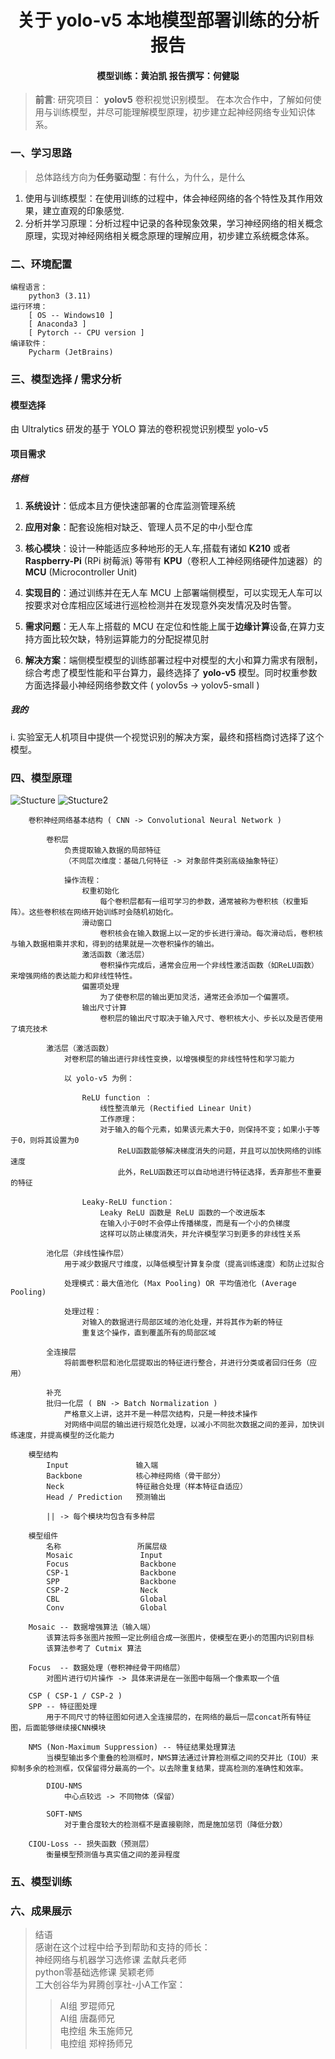 <h1 align = "center"> 关于 yolo-v5 本地模型部署训练的分析报告 </h1>

<h4 align = "center" > 模型训练：黄泊凯   报告撰写：何健聪 </h4>

> **前言**:
> 研究项目： **yolov5** 卷积视觉识别模型。
> 在本次合作中，了解如何使用与训练模型，并尽可能理解模型原理，初步建立起神经网络专业知识体系。  

### 一、学习思路  

>总体路线方向为**任务驱动型**：有什么，为什么，是什么  

1. 使用与训练模型：在使用训练的过程中，体会神经网络的各个特性及其作用效果，建立直观的印象感觉.
2. 分析并学习原理：分析过程中记录的各种现象效果，学习神经网络的相关概念原理，实现对神经网络相关概念原理的理解应用，初步建立系统概念体系。  

### 二、环境配置

~~~
编程语言：
    python3 (3.11)  
运行环境：
    [ OS -- Windows10 ] 
    [ Anaconda3 ]
    [ Pytorch -- CPU version ]
编译软件：
    Pycharm (JetBrains)
~~~

### 三、模型选择 / 需求分析  

#### 模型选择  

由 Ultralytics 研发的基于 YOLO 算法的卷积视觉识别模型 yolo-v5

#### 项目需求

##### 搭档  

1. **系统设计**：低成本且方便快速部署的仓库监测管理系统  

2. **应用对象**：配套设施相对缺乏、管理人员不足的中小型仓库

3. **核心模块**：设计一种能适应多种地形的无人车,搭载有诸如 **K210** 或者 **Raspberry-Pi** (RPi 树莓派) 等带有 **KPU**（卷积人工神经网络硬件加速器）的 **MCU** (Microcontroller Unit)  

4. **实现目的**：通过训练并在无人车 MCU 上部署端侧模型，可以实现无人车可以按要求对仓库相应区域进行巡检检测并在发现意外突发情况及时告警。

5. **需求问题**：无人车上搭载的 MCU 在定位和性能上属于**边缘计算**设备,在算力支持方面比较欠缺，特别运算能力的分配捉襟见肘

6. **解决方案**：端侧模型模型的训练部署过程中对模型的大小和算力需求有限制，综合考虑了模型性能和平台算力，最终选择了 **yolo-v5** 模型。同时权重参数方面选择最小神经网络参数文件 ( yolov5s -> yolov5-small )

##### 我的

i. 实验室无人机项目中提供一个视觉识别的解决方案，最终和搭档商讨选择了这个模型。

### 四、模型原理

![Stucture](/TempWork/default.jpg)
![Stucture2](/TempWork/yolov5-NetStructure.jpg)

~~~
    卷积神经网络基本结构 ( CNN -> Convolutional Neural Network )

        卷积层
            负责提取输入数据的局部特征
            （不同层次维度：基础几何特征 -> 对象部件类别高级抽象特征）

            操作流程：  
                权重初始化            
                    每个卷积层都有一组可学习的参数，通常被称为卷积核（权重矩阵）。这些卷积核在网络开始训练时会随机初始化。
                滑动窗口              
                    卷积核会在输入数据上以一定的步长进行滑动。每次滑动后，卷积核与输入数据相乘并求和，得到的结果就是一次卷积操作的输出。
                激活函数（激活层）      
                    卷积操作完成后，通常会应用一个非线性激活函数（如ReLU函数）来增强网络的表达能力和非线性特性。
                偏置项处理   
                    为了使卷积层的输出更加灵活，通常还会添加一个偏置项。
                输出尺寸计算           
                    卷积层的输出尺寸取决于输入尺寸、卷积核大小、步长以及是否使用了填充技术

        激活层（激活函数）
            对卷积层的输出进行非线性变换，以增强模型的非线性特性和学习能力

            以 yolo-v5 为例：

                ReLU function ：
                    线性整流单元 (Rectified Linear Unit)
                    工作原理：
                    对于输入的每个元素，如果该元素大于0，则保持不变；如果小于等于0，则将其设置为0  
                        ReLU函数能够解决梯度消失的问题，并且可以加快网络的训练速度  
                        此外，ReLU函数还可以自动地进行特征选择，丢弃那些不重要的特征  

                Leaky-ReLU function：
                    Leaky ReLU 函数是 ReLU 函数的一个改进版本  
                    在输入小于0时不会停止传播梯度，而是有一个小的负梯度  
                    这样可以防止梯度消失，并允许模型学习到更多的非线性关系  

        池化层（非线性操作层）
            用于减少数据尺寸维度，以降低模型计算复杂度（提高训练速度）和防止过拟合  

            处理模式：最大值池化 (Max Pooling) OR 平均值池化 (Average Pooling)

            处理过程：
                对输入的数据进行局部区域的池化处理，并将其作为新的特征  
                重复这个操作，直到覆盖所有的局部区域

        全连接层
            将前面卷积层和池化层提取出的特征进行整合，并进行分类或者回归任务（应用）

        补充
        批归一化层 ( BN -> Batch Normalization )
            严格意义上讲，这并不是一种层次结构，只是一种技术操作  
            对网络中间层的输出进行规范化处理，以减小不同批次数据之间的差异，加快训练速度，并提高模型的泛化能力

    模型结构  
        Input               输入端  
        Backbone            核心神经网络（骨干部分）  
        Neck                特征融合处理（样本特征自适应）  
        Head / Prediction   预测输出  

        || -> 每个模块均包含有多种层

    模型组件  
        名称                 所属层级  
        Mosaic               Input  
        Focus                Backbone  
        CSP-1                Backbone  
        SPP                  Backbone  
        CSP-2                Neck  
        CBL                  Global  
        Conv                 Global  

    Mosaic -- 数据增强算法（输入端）  
        该算法将多张图片按照一定比例组合成一张图片，使模型在更小的范围内识别目标  
        该算法参考了 Cutmix 算法

    Focus  -- 数据处理（卷积神经骨干网络层）
        对图片进行切片操作 -> 具体来讲是在一张图中每隔一个像素取一个值

    CSP ( CSP-1 / CSP-2 )  
    SPP -- 特征图处理
        用于不同尺寸的特征图如何进入全连接层的，在网络的最后一层concat所有特征图，后面能够继续接CNN模块 

    NMS (Non-Maximum Suppression) -- 特征结果处理算法
        当模型输出多个重叠的检测框时，NMS算法通过计算检测框之间的交并比（IOU）来抑制多余的检测框，仅保留得分最高的一个。以去除重复结果，提高检测的准确性和效率。

        DIOU-NMS
            中心点较远 -> 不同物体（保留）

        SOFT-NMS
            对于重合度较大的检测框不是直接剔除，而是施加惩罚（降低分数）

    CIOU-Loss -- 损失函数（预测层）
        衡量模型预测值与真实值之间的差异程度

~~~

### 五、模型训练  

### 六、成果展示

> 结语  
> 感谢在这个过程中给予到帮助和支持的师长：  
> 神经网络与机器学习选修课 孟献兵老师  
> python零基础选修课 吴颖老师  
> 工大创谷华为昇腾创享社-小A工作室：  
>> AI组 罗琨师兄  
>> AI组 唐磊师兄  
>> 电控组 朱玉施师兄  
>> 电控组 郑梓扬师兄  
>
